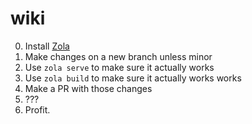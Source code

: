 # wiki

0. Install [Zola](https://getzola.org)
1. Make changes on a new branch unless minor
2. Use `zola serve` to make sure it actually works
3. Use `zola build` to make sure it actually works works
4. Make a PR with those changes
5. ???
6. Profit.
